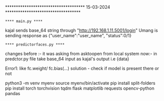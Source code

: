 ************************************* 15-03-2024 ***********************************
 
    **** main.py ****
kajal sends base_64 string through "http://192.168.1.11.5001/login"
Umang is sending response as {"user_name":"user_name", "status":0/1}


    **** predictorfaces.py ****
    
changes
before :- it was asking from asktoopen from local system
now:- in predctor.py file take base_64 input as kajal's output i.e {data}


Error1:  like fc.weight/ fc.bias(...)
solution - check if model is present there or not


 


python3 -m venv myenv 
source myenv/bin/activate
pip install split-folders
pip install torch torchvision tqdm flask matplotlib requests opencv-python pandas

